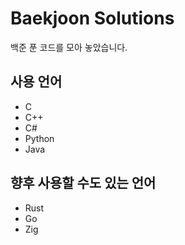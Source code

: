 # Baekjoon Solutions
백준 푼 코드를 모아 놓았습니다.

## 사용 언어
* C
* C++
* C#
* Python
* Java

## 향후 사용할 수도 있는 언어
* Rust
* Go
* Zig
